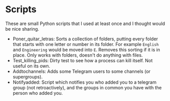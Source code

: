 # Scripts

These are small Python scripts that I used at least once and I thought would be nice sharing.

* Poner_quitar_letras: Sorts a collection of folders, putting every folder that starts with one letter or number in its folder. For example `English` and `Engineering` would be moved into `E`. Removes this sorting if it is in place. Only works with folders, doesn't do anything with files.
* Test_killing_pids: Dirty test to see how a process can kill itself. Not useful on its own.
* Addtochannels: Adds some Telegram users to some channels (or supergroups).
* Notifyadded: Script which notifies you who added you to a telegram group (not retroactively), and the groups in common you have with the person who added you.
